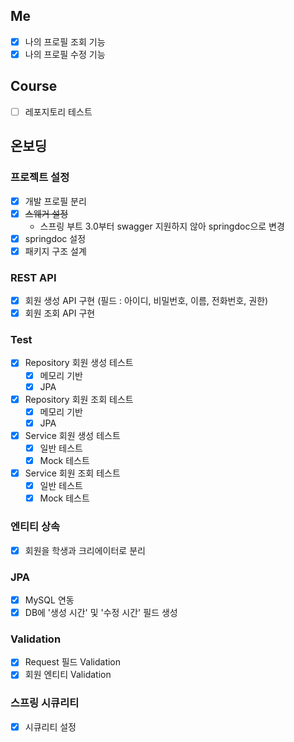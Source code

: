 
## Me
- [x] 나의 프로필 조회 기능
- [x] 나의 프로필 수정 기능

## Course
- [ ] 레포지토리 테스트

## 온보딩

### 프로젝트 설정
- [x] 개발 프로필 분리
- [x] ~~스웨거 설정~~
  - 스프링 부트 3.0부터 swagger 지원하지 않아 springdoc으로 변경
- [x] springdoc 설정
- [x] 패키지 구조 설계

### REST API
- [x] 회원 생성 API 구현 (필드 : 아이디, 비밀번호, 이름, 전화번호, 권한)
- [x] 회원 조회 API 구현 

### Test
- [x] Repository 회원 생성 테스트
  - [x] 메모리 기반
  - [x] JPA
- [x] Repository 회원 조회 테스트
  - [x] 메모리 기반
  - [x] JPA 
- [x] Service 회원 생성 테스트
  - [x] 일반 테스트
  - [x] Mock 테스트
- [x] Service 회원 조회 테스트
  - [x] 일반 테스트
  - [x] Mock 테스트

### 엔티티 상속
- [x] 회원을 학생과 크리에이터로 분리

### JPA
- [x] MySQL 연동
- [x] DB에 '생성 시간' 및 '수정 시간' 필드 생성

### Validation
- [x] Request 필드 Validation
- [x] 회원 엔티티 Validation

### 스프링 시큐리티
- [x] 시큐리티 설정
